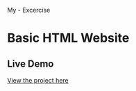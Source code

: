 My - Excercise
# Basic HTML Website 

## Live Demo
[View the project here](https://indrasetiawn.github.io/singlePage/)



